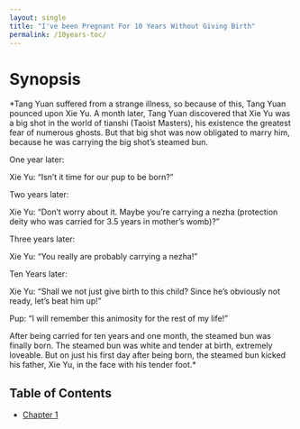 ```yaml
---
layout: single
title: "I've been Pregnant For 10 Years Without Giving Birth"
permalink: /10years-toc/
---
```


# Synopsis
*Tang Yuan suffered from a strange illness, so because of this, Tang Yuan pounced upon Xie Yu. A month later, Tang Yuan discovered that Xie Yu was a big shot in the world of tianshi (Taoist Masters), his existence the greatest fear of numerous ghosts. But that big shot was now obligated to marry him, because he was carrying the big shot’s steamed bun.

One year later:

Xie Yu: “Isn’t it time for our pup to be born?”

Two years later:

Xie Yu: “Don’t worry about it. Maybe you’re carrying a nezha (protection deity who was carried for 3.5 years in mother’s womb)?”

Three years later:

Xie Yu: “You really are probably carrying a nezha!”

Ten Years later:

Xie Yu: “Shall we not just give birth to this child? Since he’s obviously not ready, let’s beat him up!”

Pup: “I will remember this animosity for the rest of my life!”

After being carried for ten years and one month, the steamed bun was finally born. The steamed bun was white and tender at birth, extremely loveable. But on just his first day after being born, the steamed bun kicked his father, Xie Yu, in the face with his tender foot.*

## Table of Contents

- [Chapter 1](/chapter-1.md/)
